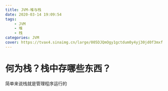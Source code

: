 ```yaml
---
title: JVM-堆与栈
date: 2020-03-14 19:09:54
tags:
    - JVM
    - 堆
    - 栈
categories: JVM
cover: https://tvax4.sinaimg.cn/large/005DJQmOgy1gctdum0y4yj30jd0f3mxf.jpg
---
```

# 何为栈？栈中存哪些东西？
简单来说栈就是管理程序运行的

